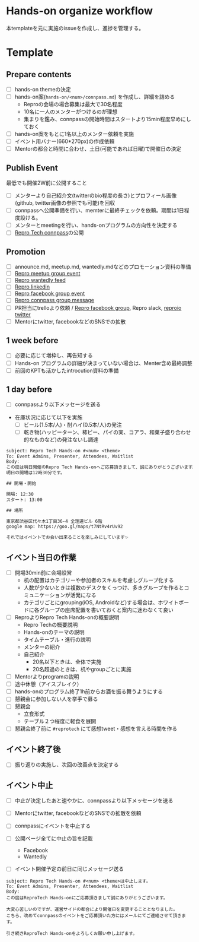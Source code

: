 # Hands-on organize workflow

本templateを元に実施のissueを作成し、進捗を管理する。

# Template

## Prepare contents

- [ ] hands-on themeの決定
- [ ] hands-on案(`hands-on/<num>/connpass.md`) を作成し、詳細を詰める
    - Reproの会場の場合募集は最大で30名程度
    - 10名に一人のメンターがつけるのが理想
    - 集まりを鑑み、connpassの開始時間はスタートより15min程度早めにしておく
- [ ] hands-on案をもとに1名以上のメンター依頼を実施
- [ ] イベント用バナー(660*270px)の作成依頼
- [ ] Mentorの都合と時間に合わせ、土日(可能であれば日曜)で開催日の決定

## Publish Event

最低でも開催2W前に公開すること

- [ ] メンターより自己紹介文(twitterのbio程度の長さ)とプロフィール画像(github, twitter画像の参照でも可能)を回収
- [ ] connpassへ公開準備を行い、memterに最終チェックを依頼。期間は1日程度設ける。
- [ ] メンターとmeetingを行い、hands-onプログラムの方向性を決定する
- [ ] [Repro Tech connpass](https://repro-tech.connpass.com/)の公開

## Promotion

- [ ] announce.md, meetup.md, wantedly.mdなどのプロモーション資料の準備
- [ ] [Repro meetup group event](https://www.meetup.com/reproio/)
- [ ] [Repro wantedly feed](https://www.wantedly.com/companies/repro/feed)
- [ ] [Repro linkedin](https://www.linkedin.com/company/repro-inc-/)
- [ ] [Repro facebook group event](https://www.facebook.com/pg/reproio/events/)
- [ ] [Repro connpass group message](https://repro.connpass.com/)
- [ ] PR担当にtrelloより依頼 / [Repro facebook group](https://www.facebook.com/reproio/), Repro slack, [reproio twitter](https://twitter.com/reproio?lang=en)
- [ ] Mentorにtwitter, facebookなどのSNSでの拡散

## 1 week before

- [ ] 必要に応じて増枠し、再告知する
- [ ] Hands-on プログラムの詳細が決まっていない場合は、Menter含め最終調整
- [ ] 前回のKPTも活かしたintrocution資料の準備

## 1 day before

- [ ] connpassより以下メッセージを送る
- 在庫状況に応じて以下を実施
    - [ ] ビール(1.5本/人)・酎ハイ(0.5本/人)の発注
    - [ ] 乾き物(ハッピーターン、柿ピー、パイの実、コアラ、和菓子盛り合わせ的なものなど)の発注ないし調達

```txt
subject: Repro Tech Hands-on #<num> <theme>
To: Event Admins, Presenter, Attendees, Waitlist
Body:
この度は明日開催のRepro Tech Hands-onへご応募頂きまして、誠にありがとうございます。
明日の開場は12時30分です。

## 開場・開始

開場: 12:30
スタート: 13:00

## 場所

東京都渋谷区代々木1丁目36-4 全理連ビル 6階
google map: https://goo.gl/maps/t7NtRv4rUv92

それではイベントでお会い出来ることを楽しみにしています✨
```

## イベント当日の作業

- [ ] 開場30min前に会場設営
    - 机の配置はカテゴリーや参加者のスキルを考慮しグループ化する
    - 人数が少ないときは複数のデスクをくっつけ、多きグループを作るとコミュニケーションが活発になる
    - カテゴリごとにgrouping(iOS, Androidなど)する場合は、ホワイトボードに各グループの座席配置を書いておくと案内に迷わなくて良い
- [ ] ReproよりRepro Tech Hands-onの概要説明
    - Repro Techの概要説明
    - Hands-onのテーマの説明
    - タイムテーブル・進行の説明
    - メンターの紹介
    - 自己紹介
        - 20名以下ときは、全体で実施
        - 20名超過のときは、机やgroupごとに実施
- [ ] Mentorよりprogramの説明
- [ ] 途中休憩（アイスブレイク）
- [ ] hands-onのプログラム終了1h前からお酒を振る舞うようにする
- [ ] 懇親会に参加しない人を挙手で募る
- [ ] 懇親会
    - 立食形式
    - テーブル２つ程度に軽食を展開
- [ ] 懇親会終了前に `#reprotech` にて感想tweet・感想を言える時間を作る

## イベント終了後

- [ ] 振り返りの実施し、次回の改善点を決定する

## イベント中止

- [ ] 中止が決定したあと速やかに、connpassより以下メッセージを送る
- [ ] Mentorにtwitter, facebookなどのSNSでの拡散を依頼
- [ ] connpassにイベントを中止する
- [ ] 公開ページ全てに中止の旨を記載
    - Facebook
    - Wantedly

- [ ] イベント開催予定の前日に同じメッセージ送る
```
subject: Repro Tech Hands-on #<num> <theme>は中止します。
To: Event Admins, Presenter, Attendees, Waitlist
Body:
この度はReproTech Hands-onにご応募頂きまして誠にありがとうございます。

大変心苦しいのですが、運営サイドの都合により開催日を変更することとなりました。
こちら、改めてconnpassのイベントをご応募頂いた方にはメールにてご連絡させて頂きます。

引き続きReproTech Hands-onをよろしくお願い申し上げます。
```